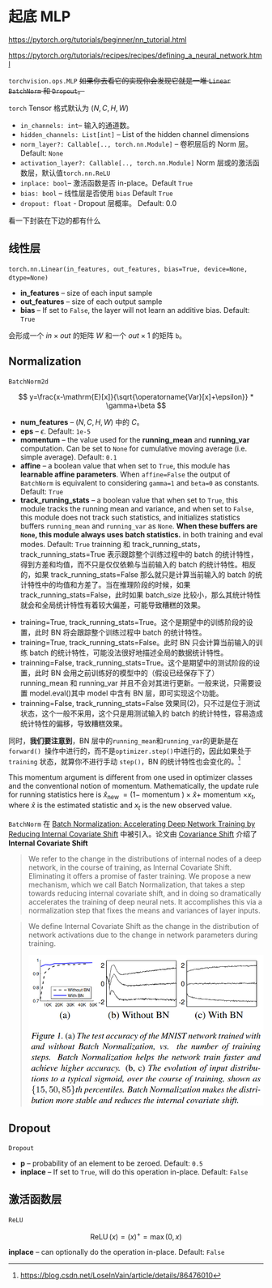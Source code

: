 # 起底 MLP

https://pytorch.org/tutorials/beginner/nn_tutorial.html

https://pytorch.org/tutorials/recipes/recipes/defining_a_neural_network.html

`torchvision.ops.MLP` ~~如果你去看它的实现你会发现它就是一堆 `Linear` `BatchNorm` 和 `Dropout`。~~

`torch` Tensor 格式默认为 $(N, C, H, W)$

- `in_channels: int`– 输入的通道数。
- `hidden_channels: List[int]` – List of the hidden channel dimensions
- `norm_layer?: Callable[.., torch.nn.Module]` – 卷积层后的 Norm 层。 Default: `None`
- `activation_layer?: Callable[.., torch.nn.Module]` Norm 层或的激活函数层，默认值`torch.nn.ReLU`
- `inplace: bool`– 激活函数是否 in-place。Default `True`
- `bias: bool` – 线性层是否使用 `bias` Default `True`
- `dropout: float` - Dropout 层概率。 Default: 0.0

看一下封装在下边的都有什么

## 线性层

`torch.nn.Linear(in_features, out_features, bias=True, device=None, dtype=None)`

- **in_features** – size of each input sample
- **out_features** – size of each output sample
- **bias** – If set to `False`, the layer will not learn an additive bias. Default: `True`

会形成一个 $in \times out$ 的矩阵 $W$ 和一个 $out \times 1$ 的矩阵 `b`。

## Normalization

`BatchNorm2d`

$$
y=\frac{x-\mathrm{E}[x]}{\sqrt{\operatorname{Var}[x]+\epsilon}} * \gamma+\beta
$$

- **num_features** – $(N, C, H, W)$ 中的 $C$。
- **eps** – $\epsilon$. Default: `1e-5`
- **momentum** – the value used for the **running_mean** and **running_var** computation. Can be set to `None` for cumulative moving average (i.e. simple average). Default: `0.1`
- **affine** – a boolean value that when set to `True`, this module has **learnable affine parameters**. When `affine=False` the output of `BatchNorm` is equivalent to considering `gamma=1` and `beta=0` as constants. Default: `True`
- **track_running_stats** – a boolean value that when set to `True`, this module tracks the running mean and variance, and when set to `False`, this module does not track such statistics, and initializes statistics buffers `running_mean` and `running_var` as `None`. **When these buffers are `None`, this module always uses batch statistics.** in both training and eval modes. Default: `True` trainning 和 track_running_stats，track_running_stats=True 表示跟踪整个训练过程中的 batch 的统计特性，得到方差和均值，而不只是仅仅依赖与当前输入的 batch 的统计特性。相反的，如果 track_running_stats=False 那么就只是计算当前输入的 batch 的统计特性中的均值和方差了。当在推理阶段的时候，如果 track_running_stats=False，此时如果 batch_size 比较小，那么其统计特性就会和全局统计特性有着较大偏差，可能导致糟糕的效果。

* training=True, track_running_stats=True。这个是期望中的训练阶段的设置，此时 BN 将会跟踪整个训练过程中 batch 的统计特性。
* training=True, track_running_stats=False。此时 BN 只会计算当前输入的训练 batch 的统计特性，可能没法很好地描述全局的数据统计特性。
* trainning=False, track_running_stats=True。这个是期望中的测试阶段的设置，此时 BN 会用之前训练好的模型中的（假设已经保存下了）running_mean 和 running_var 并且不会对其进行更新。一般来说，只需要设置 model.eval()其中 model 中含有 BN 层，即可实现这个功能。
* trainning=False, track_running_stats=False 效果同(2)，只不过是位于测试状态，这个一般不采用，这个只是用测试输入的 batch 的统计特性，容易造成统计特性的偏移，导致糟糕效果。

同时，**我们要注意到**，BN 层中的`running_mean`和`running_var`的更新是在 `forward() `操作中进行的，而不是`optimizer.step()`中进行的，因此如果处于 `training` 状态，就算你不进行手动 `step()`，BN 的统计特性也会变化的。[^loseinvain]

This momentum argument is different from one used in optimizer classes and the conventional notion of momentum. Mathematically, the update rule for running statistics here is $\hat{x}_{\text {new }}=(1-$ momentum $) \times \hat{x}+$ momentum $\times x_{t}$, where $\hat{x}$ is the estimated statistic and $x_{t}$ is the new observed value.

`BatchNorm` 在 [Batch Normalization: Accelerating Deep Network Training by Reducing Internal Covariate Shift](http://proceedings.mlr.press/v37/ioffe15.pdf) 中被引入。论文由 [Covariance Shift](https://www.sciencedirect.com/science/article/pii/S0378375800001154) 介绍了 **Internal Covariate Shift**

> We refer to the change in the distributions of internal nodes of a deep network, in the course of training, as Internal Covariate Shift. Eliminating it offers a promise of faster training. We propose a new mechanism, which we call Batch Normalization, that takes a step towards reducing internal covariate shift, and in doing so dramatically accelerates the training of deep neural nets. It accomplishes this via a normalization step that fixes the means and variances of layer inputs.

> We define Internal Covariate Shift as the change in the distribution of network activations due to the change in network parameters during training.
>
> ![image-20220714170402171](media/08-MLP/image-20220714170402171.png)

## Dropout

`Dropout`

- **p** – probability of an element to be zeroed. Default: `0.5`
- **inplace** – If set to `True`, will do this operation in-place. Default: `False`

## 激活函数层

`ReLU`

$$
\operatorname{ReLU}(x)=(x)^{+}=\max (0, x)
$$

**inplace** – can optionally do the operation in-place. Default: `False`

[^loseinvain]: https://blog.csdn.net/LoseInVain/article/details/86476010
